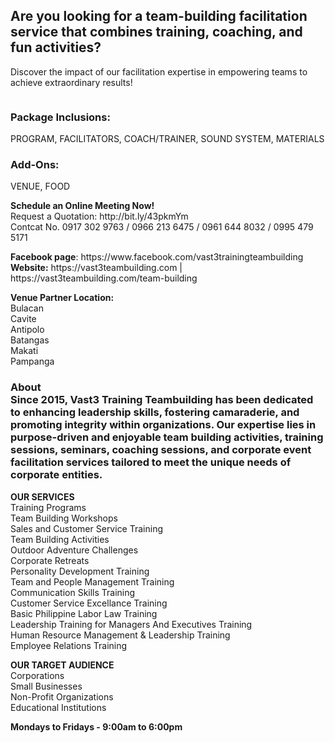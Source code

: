 <h2>Are you looking for a team-building facilitation service that combines training, coaching, and fun activities?</h2>
<p>Discover the impact of our facilitation expertise in empowering teams to achieve extraordinary results!</p>
<p><img src="[https://vast3teambuilding.com/wp-content/uploads/2024/07/blog-Why-You-Need-Professional-Team-Building-Facilitators-for-Your-Next-Team-Building-Event.jpg](https://aroundmanila-my.sharepoint.com/personal/admin_aroundmanila_com/_layouts/15/onedrive.aspx?ga=1&id=%2Fpersonal%2Fadmin%5Faroundmanila%5Fcom%2FDocuments%2FTeam%20Building%202024%2FVastResult%2Dfor%2DAd%2DPoster%2DGateAutomation%2Ejpg&parent=%2Fpersonal%2Fadmin%5Faroundmanila%5Fcom%2FDocuments%2FTeam%20Building%202024](https://aroundmanila-my.sharepoint.com/personal/admin_aroundmanila_com/_layouts/15/onedrive.aspx?ga=1&id=%2Fpersonal%2Fadmin%5Faroundmanila%5Fcom%2FDocuments%2FTeam%20Building%202024%2FVastResult%2Dfor%2DAd%2DPoster%2DGateAutomation%2Ejpg&parent=%2Fpersonal%2Fadmin%5Faroundmanila%5Fcom%2FDocuments%2FTeam%20Building%202024)" alt="" /></p>
<h3>Package Inclusions:</h3>
<p>PROGRAM, FACILITATORS, COACH/TRAINER, SOUND SYSTEM, MATERIALS</p>
<h3>Add-Ons:</h3>
<p>VENUE, FOOD</p>
<p><strong>Schedule an Online Meeting Now!</strong><br />Request a Quotation: http://bit.ly/43pkmYm<br />Contcat No. 0917 302 9763 / 0966 213 6475 / 0961 644 8032 / 0995 479 5171</p>
<p><strong>Facebook page</strong>: https://www.facebook.com/vast3trainingteambuilding<br /><strong>Website:</strong> https://vast3teambuilding.com | https://vast3teambuilding.com/team-building</p>
<p><strong>Venue Partner Location:</strong><br />Bulacan<br />Cavite<br />Antipolo<br />Batangas<br />Makati<br />Pampanga</p>
<h3>About <br />Since 2015, Vast3 Training Teambuilding has been dedicated to enhancing leadership skills, fostering camaraderie, and promoting integrity within organizations. Our expertise lies in purpose-driven and enjoyable team building activities, training sessions, seminars, coaching sessions, and corporate event facilitation services tailored to meet the unique needs of corporate entities.</h3>
<p><strong>OUR SERVICES</strong><br />Training Programs<br />Team Building Workshops<br />Sales and Customer Service Training<br />Team Building Activities<br />Outdoor Adventure Challenges<br />Corporate Retreats<br />Personality Development Training<br />Team and People Management Training<br />Communication Skills Training<br />Customer Service Excellance Training<br />Basic Philippine Labor Law Training<br />Leadership Training for Managers And Executives Training<br />Human Resource Management &amp; Leadership Training<br />Employee Relations Training</p>
<p><strong>OUR TARGET AUDIENCE</strong><br />Corporations<br />Small Businesses<br />Non-Profit Organizations<br />Educational Institutions</p>
<p><strong>Mondays to Fridays - 9:00am to 6:00pm</strong></p>
